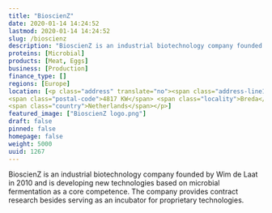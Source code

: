 ```yaml
---
title: "BioscienZ"
date: 2020-01-14 14:24:52
lastmod: 2020-01-14 14:24:52
slug: /bioscienz
description: "BioscienZ is an industrial biotechnology company founded by Wim de Laat in 2010 and is developing new technologies based on microbial fermentation as a core competence. The company provides contract research besides serving as an incubator for proprietary technologies."
proteins: [Microbial]
products: [Meat, Eggs]
business: [Production]
finance_type: []
regions: [Europe]
location: [<p class="address" translate="no"><span class="address-line1">Loopschansstraat</span><br>
<span class="postal-code">4817 KW</span> <span class="locality">Breda</span><br>
<span class="country">Netherlands</span></p>]
featured_image: ["BioscienZ logo.png"]
draft: false
pinned: false
homepage: false
weight: 5000
uuid: 1267
---
```

<p>BioscienZ is an industrial biotechnology company founded by Wim de Laat in 2010 and is developing new technologies based on microbial fermentation as a core competence. The company provides contract research besides serving as an incubator for proprietary technologies.</p>
